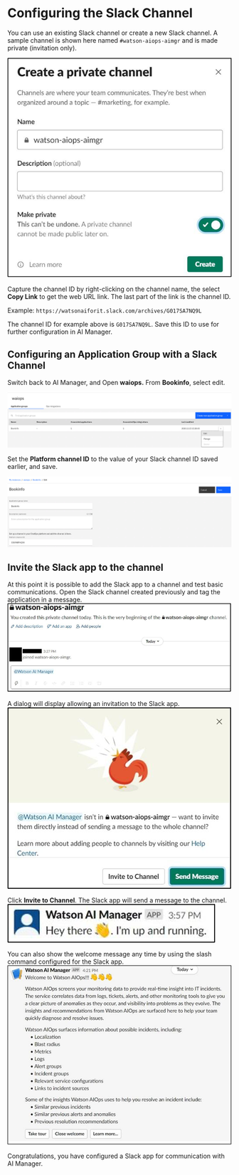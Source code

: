 # Configuring the Slack Channel

You can use an existing Slack channel or create a new Slack channel. A sample channel is shown here named `#watson-aiops-aimgr` and is made private (invitation only).

![slackc1](images/slackc1.png)

Capture the channel ID by right-clicking on the channel name, the select **Copy Link** to get the web URL link. The last part of the link is the channel ID.

Example: `https://watsonaiforit.slack.com/archives/G017SA7NQ9L`

The channel ID for example above is `G017SA7NQ9L`. Save this ID to use for further configuration in AI Manager.

## Configuring an Application Group with a Slack Channel

Switch back to AI Manager, and Open **waiops.**  From **Bookinfo**, select edit.

![slackc7](images/Bookinfo_edit.png)

Set the **Platform channel ID** to the value of your Slack channel ID saved earlier, and save.

![slackc2](images/BookInfo_Channel.png)

<!--
Switch back to AI Manager in your browser. On the instance page, click **Create new application group**. Name the application group and set the **Platform channel ID** to the value of your Slack channel ID saved earlier.  
![slackc2](images/slackc2.png)

Click **Save application group**. Now all the applications added to this application group will target the Slack channel created earlier.

-->

## Invite the Slack app to the channel

At this point it is possible to add the Slack app to a channel and test basic communications. Open the Slack channel created previously and tag the application in a message.  
![slackc3](images/slackc3.png)

A dialog will display allowing an invitation to the Slack app.   
![slackc4](images/slackc4.png)

Click **Invite to Channel**. The Slack app will send a message to the channel.  
![slackc5](images/slackc5.png)

You can also show the welcome message any time by using the slash command configured for the Slack app.  
![slackc6](images/slackc6.png)

Congratulations, you have configured a Slack app for communication with AI Manager.
